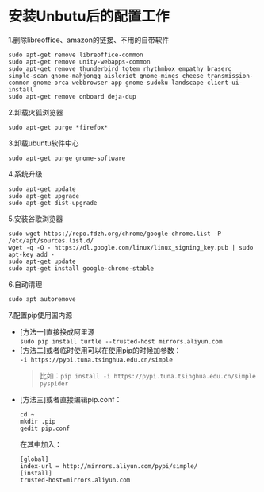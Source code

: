 # 安装Unbutu后的配置工作
1.删除libreoffice、amazon的链接、不用的自带软件  
```
sudo apt-get remove libreoffice-common
sudo apt-get remove unity-webapps-common
sudo apt-get remove thunderbird totem rhythmbox empathy brasero simple-scan gnome-mahjongg aisleriot gnome-mines cheese transmission-common gnome-orca webbrowser-app gnome-sudoku landscape-client-ui-install
sudo apt-get remove onboard deja-dup
```
2.卸载火狐浏览器
```
sudo apt-get purge *firefox*
```
3.卸载ubuntu软件中心
```
sudo apt-get purge gnome-software
```
4.系统升级
```
sudo apt-get update
sudo apt-get upgrade
sudo apt-get dist-upgrade
```
5.安装谷歌浏览器
```
sudo wget https://repo.fdzh.org/chrome/google-chrome.list -P /etc/apt/sources.list.d/
wget -q -O - https://dl.google.com/linux/linux_signing_key.pub | sudo apt-key add -
sudo apt-get update
sudo apt-get install google-chrome-stable
```
6.自动清理
```
sudo apt autoremove
```
7.配置pip使用国内源  
- [方法一]直接换成阿里源  
  `sudo pip install turtle --trusted-host mirrors.aliyun.com`  
- [方法二]或者临时使用可以在使用pip的时候加参数：  
  `-i https://pypi.tuna.tsinghua.edu.cn/simple`  
  >比如：`pip install -i https://pypi.tuna.tsinghua.edu.cn/simple pyspider`  
- [方法三]或者直接编辑pip.conf：  
  ```
  cd ~
  mkdir .pip
  gedit pip.conf
  ```
  在其中加入：  
  ```
  [global] 
  index-url = http://mirrors.aliyun.com/pypi/simple/ 
  [install] 
  trusted-host=mirrors.aliyun.com 
  ```

 

